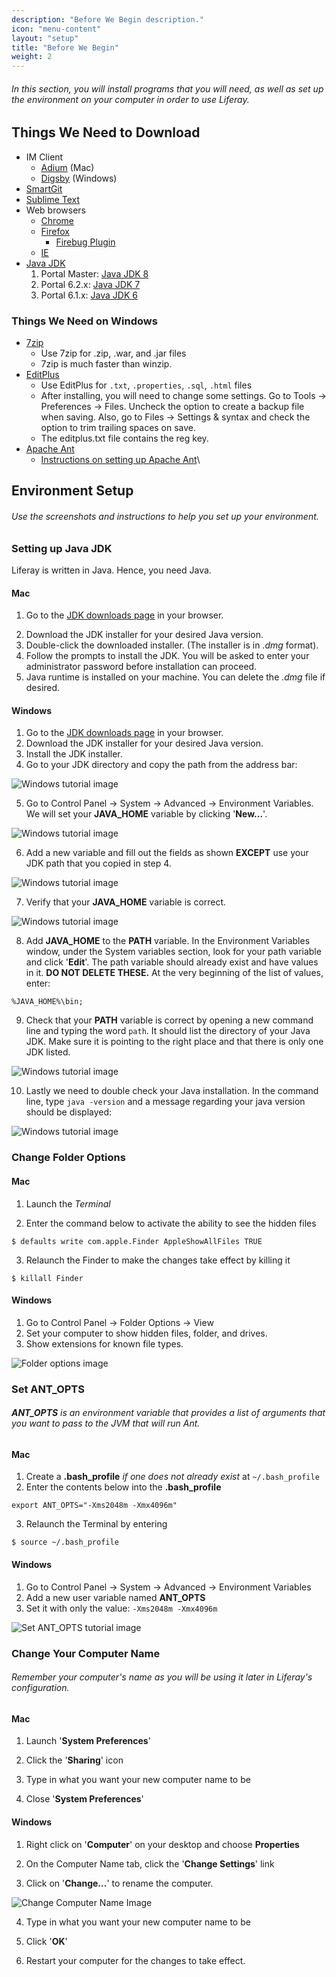 ```yaml
---
description: "Before We Begin description."
icon: "menu-content"
layout: "setup"
title: "Before We Begin"
weight: 2
---
```



###### In this section, you will install programs that you will need, as well as set up the environment on your computer in order to use Liferay.

<article id="article-1">

## Things We Need to Download
[//]: # (I have not been able to get Digsby to work AT ALL...do we still include? -Ben)

* IM Client
	- [Adium](http://adium.im/) (Mac)
	- [Digsby](http://www.digsby.com) (Windows)
* [SmartGit](http://www.syntevo.com/smartgit/index.html)
* [Sublime Text](http://www.sublimetext.com/)
* Web browsers
	- [Chrome](http://www.google.com/chrome)
	- [Firefox](http://www.mozilla.org/en-US/firefox/new/)
		+ [Firebug Plugin](http://getfirebug.com/)
	- [IE](https://support.microsoft.com/en-us/help/17621/internet-explorer-downloads)
* [Java JDK](http://www.oracle.com/technetwork/java/javase/downloads/index.html)
	1. Portal Master: [Java JDK 8](http://www.oracle.com/technetwork/java/javase/downloads/jdk8-downloads-2133151.html#jdk-8u101-oth-JPR)
	2. Portal 6.2.x: [Java JDK 7](http://www.oracle.com/technetwork/java/javase/downloads/jdk7-downloads-1880260.html#jdk-7u79-oth-JPR)
	3. Portal 6.1.x: [Java JDK 6](http://www.oracle.com/technetwork/java/javasebusiness/downloads/java-archive-downloads-javase6-419409.html#jdk-6u45-oth-JPR)

### Things We Need on Windows

[//]: # (EDITS -- need to add in the 'Instructions on Setting up Apache Ant' since it will be on this site rather than in.liferay.com. For now it links to the home page  -Ben)

* [7zip](http://sourceforge.net/projects/sevenzip/)
	- Use 7zip for .zip, .war, and .jar files
	- 7zip is much faster than winzip.
* [EditPlus](http://www.editplus.com/)
	- Use EditPlus for `.txt`, `.properties`, `.sql`, `.html` files
	- After installing, you will need to change some settings. Go to Tools -> Preferences -> Files. Uncheck the option to create a backup file  when saving. Also, go to Files -> Settings & syntax and check the option to trim trailing spaces on save.
	- The editplus.txt file contains the reg key.
* [Apache Ant](http://ant.apache.org/)
	- [Instructions on setting up Apache Ant](/)\

</article>

<article id="article-2">

## Environment Setup

###### Use the screenshots and instructions to help you set up your environment.

### Setting up Java JDK

Liferay is written in Java. Hence, you need Java.

#### Mac

1. Go to the [JDK downloads page](http://www.oracle.com/technetwork/java/javase/downloads/index.html) in your browser.
2) Download the JDK installer for your desired Java version.
3) Double-click the downloaded installer.  (The installer is in *.dmg* format).
4) Follow the prompts to install the JDK. You will be asked to enter your administrator password before installation can proceed.
5) Java runtime is installed on your machine.  You can delete the *.dmg* file if desired.

#### Windows

1. Go to the [JDK downloads page](http://www.oracle.com/technetwork/java/javase/downloads/index.html) in your browser.
2. Download the JDK installer for your desired Java version.
3. Install the JDK installer.
4. Go to your JDK directory and copy the path from the address bar:

![Windows tutorial image](http://in.liferay.com/documents/114255/bf9b0693-faa4-4c61-a121-6059333056c5)

5. Go to Control Panel -> System -> Advanced -> Environment Variables. We will set your **JAVA_HOME** variable by clicking '**New...**'.

![Windows tutorial image](http://in.liferay.com/documents/114255/28fc4295-2cc1-4db2-b46c-63eda75c7968)

6. Add a new variable and fill out the fields as shown **EXCEPT** use your JDK path that you copied in step 4.

![Windows tutorial image](http://in.liferay.com/documents/114255/bc66cb5a-802e-4440-9749-06b9ea203f73)

7. Verify that your **JAVA_HOME** variable is correct.

![Windows tutorial image](http://in.liferay.com/documents/114255/45784a91-31a3-49bd-88b0-1af4ee2fa553)

8. Add **JAVA_HOME** to the **PATH** variable. In the Environment Variables window, under the System variables section, look for your path variable and click '**Edit**'. The path variable should already exist and have values in it. **DO NOT DELETE THESE.** At the very beginning of the list of values, enter:

```
%JAVA_HOME%\bin;
```

9. Check that your **PATH** variable is correct by opening a new command line and typing the word `path`. It should list the directory of your Java JDK. Make sure it is pointing to the right place and that there is only one JDK listed.

![Windows tutorial image](http://in.liferay.com/documents/114255/cad452fe-521b-4f5f-b378-1280651e4fa8)

10. Lastly we need to double check your Java installation. In the command line, type `java -version` and a message regarding your java version should be displayed:

![Windows tutorial image](http://in.liferay.com/documents/114255/e91e0381-0994-4fa1-b20d-34bc2620fca2)

### Change Folder Options

#### Mac
1. Launch the *Terminal*

2. Enter the command below to activate the ability to see the hidden files

```
$ defaults write com.apple.Finder AppleShowAllFiles TRUE
```

3. Relaunch the Finder to make the changes take effect by killing it

```
$ killall Finder
```

#### Windows
1. Go to Control Panel -> Folder Options -> View
2. Set your computer to show hidden files, folder, and drives.
3. Show extensions for known file types.

![Folder options image](http://in.liferay.com/documents/114255/38dde78b-5a20-4350-aa99-bad181021bab)

### Set ANT_OPTS

###### **ANT_OPTS** is an environment variable that provides a list of arguments that you want to pass to the JVM that will run Ant.

#### Mac

1. Create a **.bash_profile** _if one does not already exist_ at `~/.bash_profile`
2. Enter the contents below into the **.bash_profile**

```
export ANT_OPTS="-Xms2048m -Xmx4096m"
```

3. Relaunch the Terminal by entering

```
$ source ~/.bash_profile
```

#### Windows

1. Go to Control Panel -> System -> Advanced -> Environment Variables
2. Add a new user variable named **ANT_OPTS**
3. Set it with only the value: `-Xms2048m -Xmx4096m`

![Set ANT_OPTS tutorial image](http://in.liferay.com/documents/114255/0d3cf0c8-4d12-4b3d-b7d1-09481d535773)

### Change Your Computer Name

###### Remember your computer's name as you will be using it later in Liferay's configuration.

#### Mac

1. Launch '**System Preferences**'

2. Click the '**Sharing**' icon

3. Type in what you want your new computer name to be

4. Close '**System Preferences**'

#### Windows

1. Right click on '**Computer**' on your desktop and choose **Properties**

2. On the Computer Name tab, click the '**Change Settings**' link

3. Click on '**Change...**' to rename the computer.

![Change Computer Name Image](http://in.liferay.com/documents/114255/034054a8-9587-4098-8a56-f6028659a582)

4. Type in what you want your new computer name to be

5. Click '**OK**'

6. Restart your computer for the changes to take effect.

</article>

